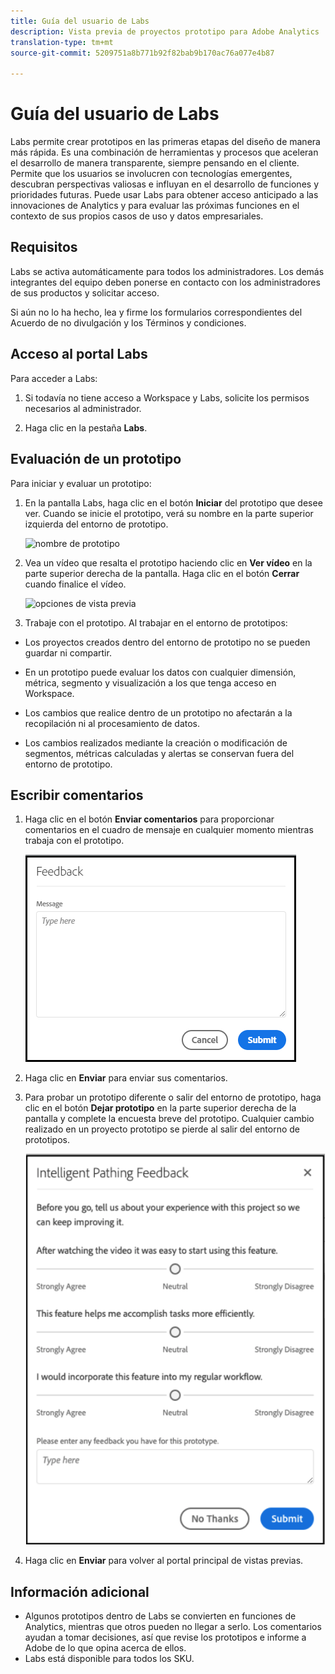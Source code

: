 ```yaml
---
title: Guía del usuario de Labs
description: Vista previa de proyectos prototipo para Adobe Analytics
translation-type: tm+mt
source-git-commit: 5209751a8b771b92f82bab9b170ac76a077e4b87

---
```




# Guía del usuario de Labs

Labs permite crear prototipos en las primeras etapas del diseño de manera más rápida. Es una combinación de herramientas y procesos que aceleran el desarrollo de manera transparente, siempre pensando en el cliente. Permite que los usuarios se involucren con tecnologías emergentes, descubran perspectivas valiosas e influyan en el desarrollo de funciones y prioridades futuras. Puede usar Labs para obtener acceso anticipado a las innovaciones de Analytics y para evaluar las próximas funciones en el contexto de sus propios casos de uso y datos empresariales.

## Requisitos

Labs se activa automáticamente para todos los administradores. Los demás integrantes del equipo deben ponerse en contacto con los administradores de sus productos y solicitar acceso.

Si aún no lo ha hecho, lea y firme los formularios correspondientes del Acuerdo de no divulgación y los Términos y condiciones.

## Acceso al portal Labs

Para acceder a Labs:

1. Si todavía no tiene acceso a Workspace y Labs, solicite los permisos necesarios al administrador.

1. Haga clic en la pestaña **Labs**.

## Evaluación de un prototipo

Para iniciar y evaluar un prototipo:

1. En la pantalla Labs, haga clic en el botón **Iniciar** del prototipo que desee ver. Cuando se inicie el prototipo, verá su nombre en la parte superior izquierda del entorno de prototipo.

   ![nombre de prototipo](https://user-images.githubusercontent.com/29133525/58670566-c03b6c00-82fc-11e9-8b29-ee34260c4024.png)

1. Vea un vídeo que resalta el prototipo haciendo clic en **Ver vídeo** en la parte superior derecha de la pantalla. Haga clic en el botón **Cerrar** cuando finalice el vídeo.

   ![opciones de vista previa](https://user-images.githubusercontent.com/29133525/58670261-a2213c00-82fb-11e9-88db-cc839c98fdab.png)

1. Trabaje con el prototipo. Al trabajar en el entorno de prototipos:

* Los proyectos creados dentro del entorno de prototipo no se pueden guardar ni compartir.

* En un prototipo puede evaluar los datos con cualquier dimensión, métrica, segmento y visualización a los que tenga acceso en Workspace.

* Los cambios que realice dentro de un prototipo no afectarán a la recopilación ni al procesamiento de datos.

* Los cambios realizados mediante la creación o modificación de segmentos, métricas calculadas y alertas se conservan fuera del entorno de prototipo.

## Escribir comentarios

1. Haga clic en el botón **Enviar comentarios** para proporcionar comentarios en el cuadro de mensaje en cualquier momento mientras trabaja con el prototipo.

   ![feedback_box](assets/give_feedback.png)

1. Haga clic en **Enviar** para enviar sus comentarios.

1. Para probar un prototipo diferente o salir del entorno de prototipo, haga clic en el botón **Dejar prototipo** en la parte superior derecha de la pantalla y complete la encuesta breve del prototipo. Cualquier cambio realizado en un proyecto prototipo se pierde al salir del entorno de prototipos.

   ![new feedback box](assets/short-survey.png)

1. Haga clic en **Enviar** para volver al portal principal de vistas previas.

## Información adicional

* Algunos prototipos dentro de Labs se convierten en funciones de Analytics, mientras que otros pueden no llegar a serlo. Los comentarios ayudan a tomar decisiones, así que revise los prototipos e informe a Adobe de lo que opina acerca de ellos.
* Labs está disponible para todos los SKU.
